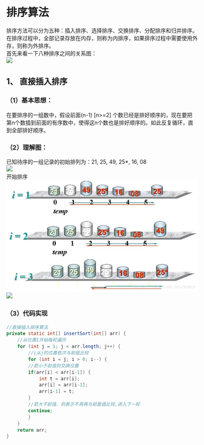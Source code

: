 # 排序算法
排序方法可以分为五种：插入排序、选择排序、交换排序、分配排序和归并排序。  
在排序过程中，全部记录存放在内存，则称为内排序，如果排序过程中需要使用外存，则称为外排序。  
首先来看一下八种排序之间的关系图：  
![](https://img-blog.csdn.net/20180409170941764?watermark/2/text/aHR0cHM6Ly9ibG9nLmNzZG4ubmV0L2hha2V5/font/5a6L5L2T/fontsize/400/fill/I0JBQkFCMA==/dissolve/70)  

## 1、 直接插入排序 
### （1）基本思想：
在要排序的一组数中，假设前面(n-1) [n>=2] 个数已经是排好顺序的，现在要把第n个数插到前面的有序数中，使得这n个数也是排好顺序的。如此反复循环，直到全部排好顺序。
### （2）理解图：
已知待序的一组记录的初始排列为：21, 25, 49, 25*, 16, 08   
![](https://img-blog.csdn.net/20180409171355865?watermark/2/text/aHR0cHM6Ly9ibG9nLmNzZG4ubmV0L2hha2V5/font/5a6L5L2T/fontsize/400/fill/I0JBQkFCMA==/dissolve/70)  
开始排序  
![](https://github.com/Leo-dongshu/Sorting-Algorithms/blob/master/images/20180409171414129.jpg?raw=true)
![](https://img-blog.csdn.net/2018040917143441?watermark/2/text/aHR0cHM6Ly9ibG9nLmNzZG4ubmV0L2hha2V5/font/5a6L5L2T/fontsize/400/fill/I0JBQkFCMA==/dissolve/70)
### （3）代码实现
```Java
//直接插入排序算法
private static int[] insertSort(int[] arr) {
    //从位置1开始每轮遍历
    for (int j = 1; j < arr.length; j++) {
        //i从j的位置依次与前值比较
        for (int i = j; i > 0; i--) {
        //若小于前值则交换位置
        if(arr[i] < arr[i-1]) {
            int t = arr[i];
            arr[i] = arr[i-1];
            arr[i-1] = t;
        }
        //若大于前值，则表示不用再与前面值比较,进入下一轮
        continue;
        }
    }
    return arr;
}
```
